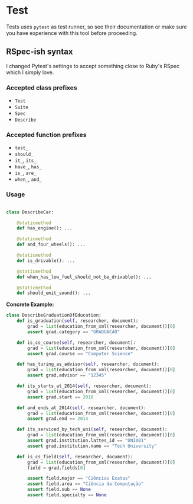 # Test

Tests uses `pytest` as test runner, so see their documentation or make sure you have experience with this tool before proceeding.

## RSpec-ish syntax

I changed Pytest's settings to accept something close to Ruby's RSpec which I simply love.

### Accepted class prefixes

- `Test`
- `Suite`
- `Spec`
- `Describe`

### Accepted function prefixes

- `test_`
- `should_`
- `it_`, `its_`
- `have_`, `has_`
- `is_`, `are_`
- `when_`, `and_`

### Usage

```py

class DescribeCar:

    @staticmethod
    def has_engine(): ...

    @staticmethod
    def and_four_wheels(): ...

    @staticmethod
    def is_drivable(): ...

    @staticmethod
    def when_has_low_fuel_should_not_be_drivable(): ...

    @staticmethod
    def should_emit_sound(): ...

```

**Concrete Example:**

```py
class DescribeGraduationOfEducation:
    def is_graduation(self, researcher, document):
        grad = list(education_from_xml(researcher, document))[0]
        assert grad.category == "GRADUACAO"

    def is_cs_course(self, researcher, document):
        grad = list(education_from_xml(researcher, document))[0]
        assert grad.course == "Computer Science"

    def has_turing_as_advisor(self, researcher, document):
        grad = list(education_from_xml(researcher, document))[0]
        assert grad.advisor == "12345"

    def its_starts_at_2014(self, researcher, document):
        grad = list(education_from_xml(researcher, document))[0]
        assert grad.start == 2010

    def and_ends_at_2014(self, researcher, document):
        grad = list(education_from_xml(researcher, document))[0]
        assert grad.end == 2014

    def its_serviced_by_tech_uni(self, researcher, document):
        grad = list(education_from_xml(researcher, document))[0]
        assert grad.institution.lattes_id == "UNI001"
        assert grad.institution.name == "Tech University"

    def is_cs_field(self, researcher, document):
        grad = list(education_from_xml(researcher, document))[0]
        field = grad.fields[0]

        assert field.major == "Ciências Exatas"
        assert field.area == "Ciência da Computação"
        assert field.sub == None
        assert field.specialty == None

```